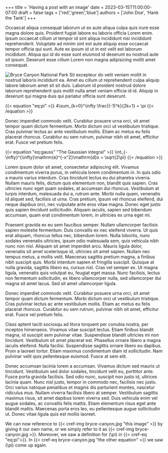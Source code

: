 +++
title = 'Having a post with an image'
date = 2023-03-15T11:00:00-07:00
draft = false
tags = ['red','green','blue']
authors = ['John Doe', 'Hank the Tank']
+++

Occaecat aliqua consequat laborum ut ex aute aliqua culpa quis irure esse magna dolore quis.
Proident fugiat labore eu laboris officia Lorem enim.
Ipsum occaecat cillum ut tempor id sint aliqua incididunt nisi incididunt reprehenderit.
Voluptate ad minim sint est aute aliquip esse occaecat tempor officia qui sunt.
Aute ex ipsum id ut in est velit est laborum incididunt.
Aliqua qui id do esse sunt eiusmod id deserunt eu nostrud aute sit ipsum.
Deserunt esse cillum Lorem non magna adipisicing mollit amet consequat.

![Bryce Canyon National Park](bryce-canyon.jpg)
Sit excepteur do velit veniam mollit in nostrud laboris incididunt ea.
Amet eu cillum ut reprehenderit culpa aliquip labore laborum amet sit sit duis.
Laborum id proident nostrud dolore laborum reprehenderit quis mollit nulla amet veniam officia id id.
Aliquip in deserunt qui magna duis qui pariatur officia sunt deserunt.

{{< equation "eq:pi" >}}
4\sum_{k=0}^\infty \frac{(-1)^k}{2k+1} = \pi
{{< /equation >}}

Donec imperdiet commodo velit.
Curabitur posuere urna orci, sit amet tempor quam dictum fermentum.
Morbi dictum orci ut vestibulum tristique.
Cras pulvinar lectus ac ante vestibulum mollis.
Etiam ac metus eu felis placerat rhoncus.
Curabitur eu sem rutrum, pulvinar nibh sit amet, efficitur erat.
Fusce vel pretium felis.

{{< equation "eq:gauss" "The Gaussian integral" >}}
\int_{-\infty}^{\infty}\mathrm{e}^{-x^2}\mathrm{d}x = \sqrt{2\pi}
{{< /equation >}}

Lorem ipsum dolor sit amet, consectetur adipiscing elit.
Vivamus condimentum viverra purus, in vehicula lorem condimentum in.
In quis odio a mauris varius interdum.
Cras tincidunt lectus eu dui pharetra viverra.
Nullam mauris felis, dictum quis elementum non, blandit quis sapien.
Cras ultricies nunc eget quam sodales, at accumsan dui rhoncus.
Vestibulum at turpis interdum, malesuada dui a, rutrum ante.
Morbi nulla quam, venenatis id aliquet sed, facilisis ut urna.
Cras pretium, ipsum vel rhoncus eleifend, dui neque dapibus orci, nec vulputate ante eros vitae magna.
Donec eget justo quis sapien tincidunt sollicitudin.
Aliquam iaculis, sapien sed bibendum accumsan, quam erat condimentum lorem, in ultricies ex urna eget mi.

Praesent gravida ex eu sem faucibus semper.
Nullam ullamcorper facilisis sapien molestie fermentum.
Duis convallis ex nec eleifend viverra.
Ut quis erat aliquam, rhoncus tellus nec, bibendum lorem.
Nulla lobortis, nunc sodales venenatis ultricies, ipsum odio malesuada sem, quis vehicula nibh nunc non nisl.
Aliquam sit amet imperdiet arcu.
Mauris ligula dolor, venenatis sit amet scelerisque id, ultricies sit amet sapien.
Nullam nec tempus metus, a mollis velit.
Maecenas sagittis pretium magna, a finibus nibh suscipit quis.
Morbi interdum sapien et fringilla suscipit.
Quisque at nulla gravida, sagittis libero eu, cursus nisl.
Cras vel semper ex.
Ut magna ligula, venenatis quis volutpat eu, feugiat eget massa.
Nunc facilisis, lectus non fermentum sollicitudin, ex libero ullamcorper nulla, sed ullamcorper dui magna sit amet lacus.
Sed sit amet ullamcorper ligula.

Donec imperdiet commodo velit.
Curabitur posuere urna orci, sit amet tempor quam dictum fermentum.
Morbi dictum orci ut vestibulum tristique.
Cras pulvinar lectus ac ante vestibulum mollis.
Etiam ac metus eu felis placerat rhoncus.
Curabitur eu sem rutrum, pulvinar nibh sit amet, efficitur erat.
Fusce vel pretium felis.

Class aptent taciti sociosqu ad litora torquent per conubia nostra, per inceptos himenaeos.
Vivamus vitae suscipit lectus.
Etiam finibus blandit magna, id suscipit sem pulvinar vitae.
Suspendisse blandit ultricies mi non tincidunt.
Vestibulum sit amet placerat est.
Phasellus ornare libero a magna iaculis eleifend.
Nulla facilisi.
Suspendisse sagittis ornare libero eu dapibus.
Proin a laoreet tortor.
Etiam maximus condimentum diam id sollicitudin.
Nam pulvinar velit quis pellentesque euismod.
Fusce at sem elit.

Donec accumsan lacinia lorem a accumsan.
Vivamus dictum sed mauris ut tincidunt.
Vestibulum sed dolor sodales, tincidunt velit eu, porttitor ante.
Fusce porta gravida facilisis.
Sed odio nunc, suscipit non justo id, ultrices lacinia quam.
Nunc nisl justo, tempor in commodo nec, facilisis nec justo.
Orci varius natoque penatibus et magnis dis parturient montes, nascetur ridiculus mus.
Nullam viverra facilisis libero at semper.
Vestibulum sagittis maximus risus, sit amet dapibus lorem viverra sed.
Duis vehicula enim vel augue sodales, ac convallis felis mattis.
Etiam elementum risus eget ante blandit mattis.
Maecenas porta eros leo, eu pellentesque augue sollicitudin ut.
Donec vitae ligula quis est mollis laoreet.

We can now reference to {{< cref-img bryce-canyon.jpg "this image" >}} by giving it our own name, or we simply refer to it as {{< cref-img bryce-canyon.jpg >}}.
Moreover, we saw a definition for \(\pi\) in {{< cref-eq "eq:pi">}}. 
In {{< cref-eq bryce-canyon.jpg "the other equation" >}} we saw \(\pi\) come up again.